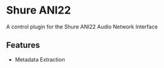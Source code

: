 # Shure ANI22

A control plugin for the Shure ANI22 Audio Network Interface

## Features

- Metadata Extraction
  